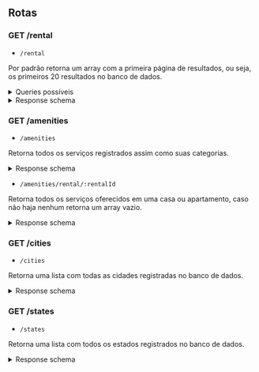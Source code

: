 ## Rotas

### **GET** /rental

- `/rental`

Por padrão retorna um array com a primeira página de resultados, ou seja, os primeiros 20 resultados no banco de dados.

<details>
  <summary>Queries possíveis</summary>

- `?page=<num>`

  Especifica qual página buscar

- `?bedrooms=<num>`

  Filtra imóveis por número de quartos. Um `<num>` maior ou igual à 4 retorna todos que tenham um número de quartos maior ou igual à `<num>`

- `?bathrooms=<num>`

  Filtra imóveis por número de banheiros. Um `<num>` maior ou igual à 4 retorna todos que tenham um número de banheiros maior ou igual à `<num>`

- `?parking=<num>`

  Filtra imóveis por número de vagas de estacionamento. Um `<num>` maior ou igual à 4 retorna todos que tenham um número de vagas de estacionamento maior ou igual à `<num>`

- `?hoa[min]=<num1>` & `?hoa[max]=<num2>`

  Filtra imóveis que tenham um valor de condomínio entre `<num1>` e `<num2>`

- `?rent[min]=<num1>` & `?rent[max]=<num2>`

  Filtra imóveis que tenham um valor de aluguel entre `<num1>` e `<num2>`

- `?area[min]=<num1>` & `?rent[max]=<num2>`

  Filtra imóveis que tenham uma área total entre `<num1>` e `<num2>`

- `?price[min]=<num1>` & `?price[max]=<num2>`

  Filtra imóveis que tenham um valor de condomínimo + aluguel entre `<num1>` e `<num2>`

- `?state=<id>` Ou `?state=<id>,<id>,<id>`

  Filtra imóveis que estejam nos estados específicados

- `?city=<id>` Ou `?city=<id>,<id>,<id>`

  Filtra imóveis que estejam nas cidades específicadas

- `?am=<id>` Ou `?am=<id>,<id>,<id>`

  Filtra imóveis que ofereçam os serviços específicados

</details>

<details>
  <summary>Response schema</summary>

```typescript
{
  page: number,
  pageTotal: number,
  rental: [
    {
      id: number,
      area: number,
      bedrooms: number,
      bathrooms: number,
      parking: number,
      floor: number,
      animal: boolean,
      furnished: boolean,
      hoa: number,
      rent: number,
      tax: number,
      fireInsurance: number,
      address: {
        id: number,
        latitude: number,
        longitude: number,
        neighborhood: string,
        zipcode: string,
        street: string,
        streetNumber: string,
        city: string,
        state: {
          long: string,
          short: string,
        }
      }
    },
    ...
  ]
}
```

</details>

### **GET** /amenities

- `/amenities`

Retorna todos os serviços registrados assim como suas categorias.

<details>
  <summary>Response schema</summary>

```typescript
[
  {
    id: number,
    name: string,
    category: string,
  },
  ...
]
```

</details>

- `/amenities/rental/:rentalId`

Retorna todos os serviços oferecidos em uma casa ou apartamento, caso não haja nenhum retorna um array vazio.

<details>
  <summary>Response schema</summary>

```typescript
{
  id: number,
  name: string,
  category: string,
}
```

</details>

### **GET** /cities

- `/cities`

Retorna uma lista com todas as cidades registradas no banco de dados.

<details>
  <summary>Response schema</summary>

```typescript
[
  {
    id: number,
    name: string,
    state: string,
  },
  ...
]
```

</details>

### **GET** /states

- `/states`

Retorna uma lista com todos os estados registrados no banco de dados.

<details>
  <summary>Response schema</summary>

```typescript
[
  {
    id: number,
    name: string,
    short: string,
  },
  ...
]
```

</details>
